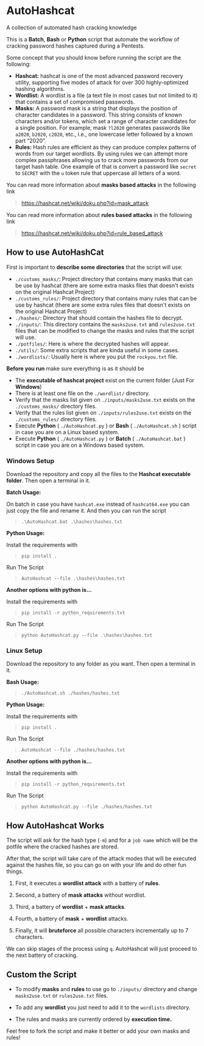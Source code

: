 # AutoHashcat
A collection of automated hash cracking knowledge 

This is a **Batch**, **Bash** or **Python** script that automate the workflow of cracking password hashes captured during a Pentests.

Some concept that you should know before running the script are the following:
- **Hashcat:** hashcat is one of the most advanced password recovery utility, supporting five modes of attack for over 300 highly-optimized hashing algorithms.
- **Wordlist:** A wordlist is a file (a text file in most cases but not limited to it) that contains a set of compromised passwords. 
- **Masks:** A password mask is a string that displays the position of character candidates in a password. This string consists of known characters and/or tokens, which set a range of character candidates for a single position. For example, mask `?l2020` generates passwords like `a2020`, `b2020`, `c2020`, etc., i.e., one lowercase letter followed by a known part “2020”.
- **Rules:** Hash rules are efficient as they can produce complex patterns of words from our target wordlists. By using rules we can attempt more complex passphrases allowing us to crack more passwords from our target hash table. One example of that is convert a password like `secret` to `SECRET` with the `u` token rule that uppercase all letters of a word.

You can read more information about **masks based attacks** in the following link
> https://hashcat.net/wiki/doku.php?id=mask_attack


You can read more information about **rules based attacks** in the following link
> https://hashcat.net/wiki/doku.php?id=rule_based_attack

## How to use AutoHashCat
First is important to **describe some directories** that the script will use:
- `./customs_masks/`: Project directory that contains many masks  that can be use by hashcat (there are some extra masks files that doesn't exists on the original Hashcat Project)
- `./customs_rules/`: Project directory that contains many rules that can be use by hashcat (there are some extra rules files that doesn't exists on the original Hashcat Project)
- `./hashes/`: Directory that should contain the hashes file to decrypt.
- `./inputs/`: This directory contains the `masks2use.txt` and `rules2use.txt` files that can be modified to change the masks and rules that the script will use.
- `./potfiles/`: Here is where the decrypted hashes will appear.
- `./utils/`: Some extra scripts that are kinda useful in some cases.
- `./wordlists/`: Usually here is where you put the `rockyou.txt` file.



**Before you run** make sure everything is as it should be

- The **executable of hashcat project** exist on the current folder (Just For **Windows**)
- There is at least one file on the `./wordlist/` directory.
- Verify that the masks list given on `./inputs/masks2use.txt` exists on the `./customs_masks/` directory files.
- Verify that the rules list given on `./inputs/rules2use.txt` exists on the `./customs_rules/` directory files.
- Execute **Python** ( `./AutoHashcat.py` ) or **Bash** ( `./AutoHashcat.sh` ) script in case you are on a Linux based system.
- Execute **Python** ( `./AutoHashcat.py` ) or **Batch** ( `./AutoHashcat.bat` ) script in case you are on a Windows based system.


### Windows Setup

Download the repository and copy all the files to the **Hashcat executable folder**. Then open a terminal in it.

**Batch Usage:**

On batch in case you have `hashcat.exe` instead of `hashcat64.exe` you can just copy the file and rename it. And then you can run the script
> `.\AutoHashcat.bat .\hashes\hashes.txt`

**Python Usage:**

Install the requirements with 
> `pip install .`

Run The Script
> `AutoHashcat --file .\hashes\hashes.txt`

**Another options with python is...**

Install the requirements with 
> `pip install -r python_requirements.txt`

Run The Script
> `python AutoHashcat.py --file .\hashes\hashes.txt`

### Linux Setup

Download the repository to any folder as you want. Then open a terminal in it.

**Bash Usage:**
> `./AutoHashcat.sh ./hashes/hashes.txt`

**Python Usage:**

Install the requirements with 
> `pip install .`

Run The Script
> `AutoHashcat --file ./hashes/hashes.txt`

**Another options with python is...**

Install the requirements with 
> `pip install -r python_requirements.txt`

Run The Script
> `python AutoHashcat.py --file ./hashes/hashes.txt`

## How AutoHashcat Works

The script will ask for the hash type (`-m`) and for a `job name` which will be the potfile where the cracked hashes are stored.

After that, the script will take care of the attack modes that will be executed against the hashes file, so you can go on with your life and do other fun things.

1. First, it executes a **wordlist attack** with a battery of **rules**.

2. Second, a battery of **mask attacks** without wordlist.

3. Third, a battery of **wordlist** + **mask attacks**.

4. Fourth, a battery of **mask** + **wordlist** attacks.

5. Finally, it will **bruteforce** all possible characters incrementally up to 7 characters.

We can skip stages of the process using `q`. AutoHashcat will just proceed to the next battery of cracking.

## Custom the Script

- To modify **masks** and **rules**  to use go to `./inputs/` directory and change `masks2use.txt` or `rules2use.txt` files.

- To add any **wordlist** you just need to add it to the `wordlists` directory.

- The rules and masks are currently ordered by **execution time.**

Feel free to fork the script and make it better or add your own masks and rules! 


